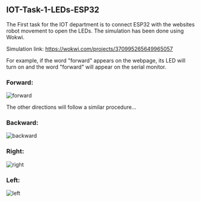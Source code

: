 ## IOT-Task-1-LEDs-ESP32

The First task for the IOT department is to connect ESP32 with the websites robot movement to open the LEDs. The simulation has been done using Wokwi.
 
 Simulation link:
 https://wokwi.com/projects/370995265649965057
 
For example, if the word "forward" appears on the webpage, its LED will turn on and the word "forward" will appear on the serial monitor. 

### Forward:

![forward](https://github.com/Emtenan-A/IOT-Task-1-LED-ESP32/assets/139411172/db197e13-e7df-4f45-b74a-dbd92050801f)

The other directions will follow a similar procedure...

### Backward: 

![backward](https://github.com/Emtenan-A/IOT-Task-1-LED-ESP32/assets/139411172/cf9b900d-8804-45ef-a1e7-ce487daf201c)

### Right:

![right](https://github.com/Emtenan-A/IOT-Task-1-LED-ESP32/assets/139411172/5520ceb6-bd24-4773-b0f9-4329e9763f25)

### Left:

![left](https://github.com/Emtenan-A/IOT-Task-1-LED-ESP32/assets/139411172/367453c8-e2c9-4b63-b72e-31af2f1ed542)
